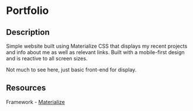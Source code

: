 # Portfolio

## Description
Simple website built using Materialize CSS that displays my recent projects and info about me as well as relevant links. Built with a mobile-first design and is reactive to all screen sizes.

Not much to see here, just basic front-end for display.

## Resources

Framework - [Materialize](https://materializecss.com/)
